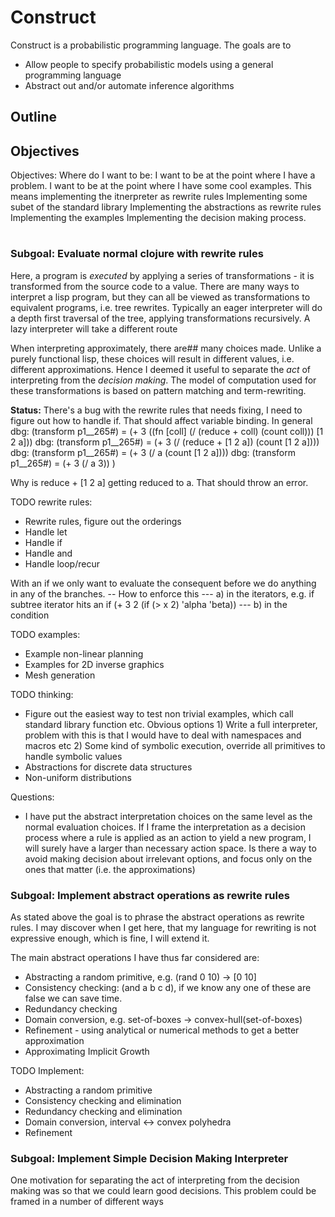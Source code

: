 # Construct #

Construct is a probabilistic programming language.
The goals are to
- Allow people to specify probabilistic models using a general programming language
- Abstract out and/or automate inference algorithms

## Outline ##

## Objectives ##

Objectives:
Where do I want to be: I want to be at the point where I have a problem.
I want to be at the point where I have some cool examples.
This means implementing the itnerpreter as rewrite rules
Implementing some subet of the standard library
Implementing the abstractions as rewrite rules
Implementing the examples
Implementing the decision making process.
# 

### Subgoal: Evaluate normal clojure with rewrite rules ###
Here, a program is _executed_ by applying a series of transformations - it is transformed from the source code to a value.
There are many ways to interpret a lisp program, but they can all be viewed as transformations to equivalent programs, i.e. tree rewrites.
Typically an eager interpreter will do a depth first traversal of the tree, applying transformations recursively.
A lazy interpreter will take a different route

When interpreting approximately, there are## many choices made.
Unlike a purely functional lisp, these choices will result in different values, i.e. different approximations.
Hence I deemed it useful to separate the _act_ of interpreting from the _decision making_.
The model of computation used for these transformations is based on pattern matching and term-rewriting.

__Status:__ There's a bug with the rewrite rules that needs fixing, I need to figure out how to handle if.  That should affect variable binding.  In general
dbg: (transform p1__265#) = (+ 3 ((fn [coll] (/ (reduce + coll) (count coll))) [1 2 a]))
dbg: (transform p1__265#) = (+ 3 (/ (reduce + [1 2 a]) (count [1 2 a])))
dbg: (transform p1__265#) = (+ 3 (/ a (count [1 2 a])))
dbg: (transform p1__265#) = (+ 3 (/ a 3))
)

Why is reduce + [1 2 a] getting reduced to a. That should throw an error.


TODO rewrite rules:
- Rewrite rules, figure out the orderings
- Handle let
- Handle if
- Handle and
- Handle loop/recur

With an if we only want to evaluate the consequent before we do anything
in any of the branches.
-- How to enforce this
--- a) in the iterators, e.g. if subtree iterator hits an if
(+ 3 2 (if (> x 2) 'alpha 'beta))
--- b) in the condition

TODO examples:
- Example non-linear planning
- Examples for 2D inverse graphics
- Mesh generation

TODO thinking:
- Figure out the easiest way to test non trivial examples, which call standard library function etc. Obvious options 1) Write a full interpreter, problem with this is that I would have to deal with namespaces and macros etc 2) Some kind of symbolic execution, override all primitives to handle symbolic values
- Abstractions for discrete data structures
- Non-uniform distributions

Questions:
- I have put the abstract interpretation choices on the same level as the normal evaluation choices.  If I frame the interpretation as a decision process where a rule is applied as an action to yield a new program, I will surely have a larger than necessary action space.  Is there a way to avoid making decision about irrelevant options, and focus only on the ones that matter (i.e. the approximations)

### Subgoal: Implement abstract operations as rewrite rules ###
As stated above the goal is to phrase the abstract operations as rewrite rules.
I may discover when I get here, that my language for rewriting is not expressive enough, which is fine, I will extend it.

The main abstract operations I have thus far considered are:
- Abstracting a random primitive, e.g. (rand 0 10) -> [0 10]
- Consistency checking: (and a b c d), if we know any one of these are false we can save time.
- Redundancy checking
- Domain conversion, e.g. set-of-boxes -> convex-hull(set-of-boxes)
- Refinement - using analytical or numerical methods to get a better approximation
- Approximating Implicit Growth

TODO Implement:
- Abstracting a random primitive
- Consistency checking and elimination
- Redundancy checking and elimination 
- Domain conversion, interval <-> convex polyhedra
- Refinement

### Subgoal: Implement Simple Decision Making Interpreter ###
One motivation for separating the act of interpreting from the decision making was so that we could learn good decisions.
This problem could be framed in a number of different ways